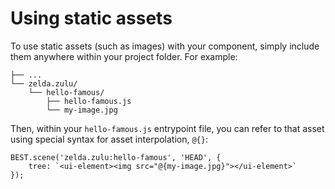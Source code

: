 # Using static assets

To use static assets (such as images) with your component, simply include them anywhere within your project folder. For example:

    ├── ...
    └── zelda.zulu/
        └── hello-famous/
            ├── hello-famous.js
            └── my-image.jpg

Then, within your `hello-famous.js` entrypoint file, you can refer to that asset using special syntax for asset interpolation, `@{}`:

    BEST.scene('zelda.zulu:hello-famous', 'HEAD', {
        tree: `<ui-element><img src="@{my-image.jpg}"></ui-element>`
    });
